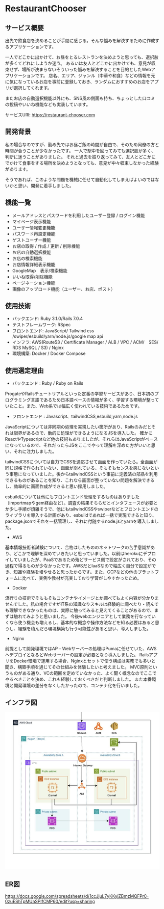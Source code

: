 # RestaurantChooser
## サービス概要
出先で飲食店を決めることが手間に感じる。そんな悩みを解決するために作成するアプリケーションです。

一人でどこかに出かけて、お昼をとるレストランを決めようと思っても、選択肢が多くてどれにしようか迷う。
あるいは友人とどこかに出かけても、意見が収束せず、場所が決まらないそういった悩みを解決することを目的としたWebアプリケーションです。
店名、エリア、ジャンル（中華や和食）などの情報を元に気になっているお店を事前に登録しておき、ランダムにおすすめのお店をアプリが選択してくれます。

またお店の自動選択機能以外にも、SNS風の側面も持ち、ちょっとした口コミの投稿やいいね機能なども実装しています。

サービスURl:
https://restaurant-chooser.com

## 開発背景
私の場合なのですが、勤め先ではお昼ご飯の時間が自由で、そのため同僚の方と時間が合うことが少なかったです。
一人で駅中を回ってみても選択肢が多く、判断に迷うことがありました。
それと過去を振り返ってみて、友人とどこかにでかけて食事をする場所を決めようとなっても、意見が中々収束しなかった経験があります。

そうであれば、このような問題を機械に任せて自動化してしまえばよいのではないかと思い、開発に着手しました。

## 機能一覧

* メールアドレスとパスワードを利用したユーザー登録 / ログイン機能
* マイページ表示機能
* ユーザー情報変更機能
* パスワード再設定機能
* ゲストユーザー機能
* お店の取得 / 作成 / 更新 / 削除機能
* お店の自動選択機能
* お店の検索機能
* お店情報詳細表示機能
* GoogleMap　表示/検索機能
* いいね取得/削除機能
* ページネーション機能
* 画像のアップロード機能（ユーザー、お店、ポスト）


## 使用技術
* バックエンド: Ruby 3.1.0/Rails 7.0.4
* テストフレームワーク: RSpec
* フロントエンド: JavaScript/ Tailwind css /swiper/esbuild/yarn/node.js/google map api
* インフラ: AWS(Route53 / Certificate Manager / ALB / VPC / ACM/　SES/　RDS MySQL / S3) / Nginx 
* 環境構築: Docker / Docker Compose　

## 使用選定理由
* バックエンド : Ruby / Ruby on Rails 

ProgateやRailsチュートリアルといった定番の学習サービスがあり、日本初のプログラミング言語であるため日本語ベースの情報が多く、学習する環境が整っていたこと。また、Web系では幅広く使われている技術であるためです。

* フロントエンド : Javascript、tailwindCSS,esbuild,yarn,node.js

JavaScriptについては非同期の処理を実現したい箇所があり、Railsのみだとそれは限界があるので、動的に処理ができるようになるJSを導入した。 
確かにReactやTypescriptなど他の技術もありましたが、それらはJavaScriptがベースになっているので、それだったらJSをここでやって理解を深めた方がいいと思い、それに注力しました。

tailwindCSSについては自力でCSSを適応させて画面を作っていたら。全画面が同じ規格で作られていない、画面が崩れている、そもそもセンスを感じないという事態になっていました。後からtailwindCSSという事前に定義済の部品を利用できるものがあることを知り、これなら画面が整っていない問題を解決できるし、効率的に画面作成ができると思い採用しました。 

esbuildについては他にもフロントエンド管理をするものはありました（importmapやgem経由など）。調査の結果そちらだとインタフェースが必要とか少し手順が煩雑そうで、他にもtailwindCSSやswiperなどとフロントエンドのライブラリを導入する計画があり、esbuildであれば一括で実現できると知り、package.jsonでそれを一括管理し、それに付随するnode.jsとyarnを導入しました。 
 
* AWS 

基本情報技術者試験について、合格はしたもののネットワークの苦手意識があり、どこかで理解を深めていきたいと思っていました。以前はherokuにデプロイしていましたが、PaaSであるため殆どサービス側で設定がされており、その過程で得るものが少なかったです。AWSだとIaaSなので幅広く自分で設定ができ、知識や経験を増やせると思ったからです。また、GCPなどの他のプラットフォームに比べて、実例や教材が充実しており学習がしやすかったため。 


* Docker 

流行りの技術でそももそもコンテナやイメージとか調べてもよく内容が分かりませんでした。私の場合ですがIT系の知識なりスキルは経験的に調べたり・読んでも理解できなかったものは、実際に触ってみると見えてくることがあるので、まずは触れてみようと思いました。 
今後webエンジニアとして業務を行なっていくなら使う機会も増えるし、基本的な概念や操作方法などを知る必要はあると思うし、経験を積んだら環境構築も行う可能性があると思い、導入しました。

* Nginx 

前提として開発環境ではAP・Webサーバーの処理はPumaに任せていた、AWSへデプロイとなるとWebサーバーの設定が必要となり導入しました。
RailsアプリをDocker環境で運用する場合、Nginxとセットで使う構成は実務でも多いと聞き、構築手順を通じてその仕組みを体験したいと考えました。 
MVC原則というものがある通り、VCの範囲を定めていなかった、よく聞く概念なのでここでやるべきことを決め、これも経験しておくべきだと判断しました。 
また本番環境と開発環境の差分をなくしたかったので、コンテナ化を行いました。 

## インフラ図
![alt text](image.png)

## ER図
https://docs.google.com/spreadsheets/d/1ccJjuL7yKKyiZBmzMQFPr0-0zuEShTpMUaSPIfCMP60/edit?usp=sharing
